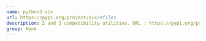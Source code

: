 ```yaml
---
name: python2-six
url: https://pypi.org/project/six/#files
description: 2 and 3 compatibility utilities. URL : https://pypi.org/project/six/#files Groups : None
group: None
---
```


